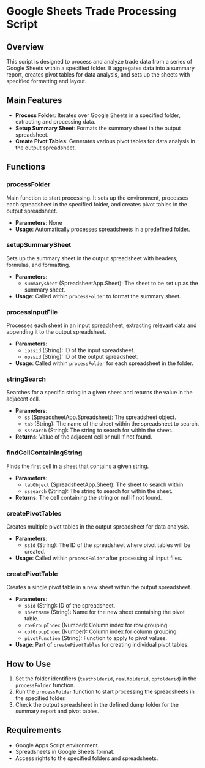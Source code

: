 # Google Sheets Trade Processing Script

## Overview
This script is designed to process and analyze trade data from a series of Google Sheets within a specified folder. It aggregates data into a summary report, creates pivot tables for data analysis, and sets up the sheets with specified formatting and layout.

## Main Features
- **Process Folder**: Iterates over Google Sheets in a specified folder, extracting and processing data.
- **Setup Summary Sheet**: Formats the summary sheet in the output spreadsheet.
- **Create Pivot Tables**: Generates various pivot tables for data analysis in the output spreadsheet.

## Functions

### processFolder
Main function to start processing. It sets up the environment, processes each spreadsheet in the specified folder, and creates pivot tables in the output spreadsheet.

- **Parameters**: None
- **Usage**: Automatically processes spreadsheets in a predefined folder.

### setupSummarySheet
Sets up the summary sheet in the output spreadsheet with headers, formulas, and formatting.

- **Parameters**:
  - `summarysheet` (SpreadsheetApp.Sheet): The sheet to be set up as the summary sheet.
- **Usage**: Called within `processFolder` to format the summary sheet.

### processInputFile
Processes each sheet in an input spreadsheet, extracting relevant data and appending it to the output spreadsheet.

- **Parameters**:
  - `ipssid` (String): ID of the input spreadsheet.
  - `opssid` (String): ID of the output spreadsheet.
- **Usage**: Called within `processFolder` for each spreadsheet in the folder.

### stringSearch
Searches for a specific string in a given sheet and returns the value in the adjacent cell.

- **Parameters**:
  - `ss` (SpreadsheetApp.Spreadsheet): The spreadsheet object.
  - `tab` (String): The name of the sheet within the spreadsheet to search.
  - `sssearch` (String): The string to search for within the sheet.
- **Returns**: Value of the adjacent cell or null if not found.

### findCellContainingString
Finds the first cell in a sheet that contains a given string.

- **Parameters**:
  - `tabObject` (SpreadsheetApp.Sheet): The sheet to search within.
  - `sssearch` (String): The string to search for within the sheet.
- **Returns**: The cell containing the string or null if not found.

### createPivotTables
Creates multiple pivot tables in the output spreadsheet for data analysis.

- **Parameters**:
  - `ssid` (String): The ID of the spreadsheet where pivot tables will be created.
- **Usage**: Called within `processFolder` after processing all input files.

### createPivotTable
Creates a single pivot table in a new sheet within the output spreadsheet.

- **Parameters**:
  - `ssid` (String): ID of the spreadsheet.
  - `sheetName` (String): Name for the new sheet containing the pivot table.
  - `rowGroupIndex` (Number): Column index for row grouping.
  - `colGroupIndex` (Number): Column index for column grouping.
  - `pivotFunction` (String): Function to apply to pivot values.
- **Usage**: Part of `createPivotTables` for creating individual pivot tables.

## How to Use
1. Set the folder identifiers (`testfolderid`, `realfolderid`, `opfolderid`) in the `processFolder` function.
2. Run the `processFolder` function to start processing the spreadsheets in the specified folder.
3. Check the output spreadsheet in the defined dump folder for the summary report and pivot tables.

## Requirements
- Google Apps Script environment.
- Spreadsheets in Google Sheets format.
- Access rights to the specified folders and spreadsheets.

